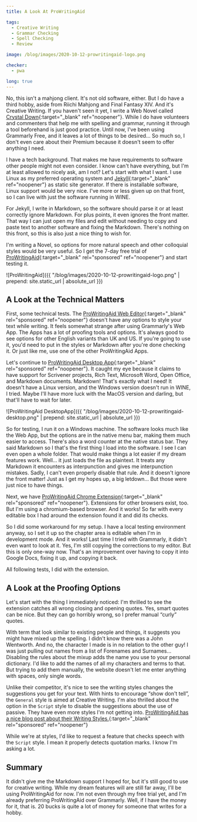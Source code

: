 ```yaml
---
title: A Look At ProWritingAid

tags:
  - Creative Writing
  - Grammar Checking
  - Spell Checking
  - Review

image: /blog/images/2020-10-12-prowritingaid-logo.png

checker:
  - pwa

long: true
---
```

No, this isn't a mahjong client.
It's not old software, either.
But I do have a third hobby, aside from Riichi Mahjong and Final Fantasy XIV.
And it's Creative Writing.
If you haven't seen it yet, I write a Web Novel called [Crystal Down](/crystaldown/){:target="_blank" ref="noopener"}.
While I do have volunteers and commenters that help me with spelling and grammar, running it through a tool beforehand is just good practice.
Until now, I've been using Grammarly Free, and it leaves a lot of things to be desired…
So much so, I don't even care about their Premium because it doesn't seem to offer anything I need.

I have a tech background.
That makes me have requirements to software other people might not even consider.
I know can't have everything, but I'm at least allowed to nicely ask, am I not?
Let's start with what I want.
I use Linux as my preferred operating system and [Jekyll](https://jekyllrb.com/){:target="_blank" ref="noopener"} as static site generator.
If there is installable software, Linux support would be very nice.
I've more or less given up on that front, so I can live with just the software running in WINE.

For Jekyll, I write in Markdown, so the software should parse it or at least correctly ignore Markdown.
For plus points, it even ignores the front matter.
That way I can just open my files and edit without needing to copy and paste text to another software and fixing the Markdown.
There's nothing on this front, so this is also just a nice thing to wish for.

I'm writing a Novel, so options for more natural speech and other colloquial styles would be very useful.
So I get the 7-day free trial of [ProWritingAid](https://prowritingaid.com/?afid=9599){:target="_blank" rel="sponsored" ref="noopener"} and start testing it.

![ProWritingAid]({{ "/blog/images/2020-10-12-prowritingaid-logo.png" | prepend: site.static_url | absolute_url }})

## A Look at the Technical Matters

First, some technical tests.
The [ProWritingAid Web Editor](https://prowritingaid.com/en/Analysis/WebEditor/Go?afid=9599){:target="_blank" rel="sponsored" ref="noopener"} doesn't have any options to style your text while writing.
It feels somewhat strange after using Grammarly's Web App.
The Apps has a lot of proofing tools and options.
It's always good to see options for other English variants than UK and US.
If you're going to use it, you'd need to put in the styles or Markdown after you're done checking it.
Or just like me, use one of the other ProWritingAid Apps.

Let's continue to [ProWritingAid Desktop App](https://prowritingaid.com/en/App/Desktop?afid=9599){:target="_blank" rel="sponsored" ref="noopener"}.
It caught my eye because it claims to have support for Scrivener projects, Rich Text, Microsoft Word, Open Office, and Markdown documents.
Markdown! That's exactly what I need!
It doesn't have a Linux version, and the Windows version doesn't run in WINE, I tried.
Maybe I'll have more luck with the MacOS version and darling, but that'll have to wait for later.

![ProWritingAid DesktopApp]({{ "/blog/images/2020-10-12-prowritingaid-desktop.png" | prepend: site.static_url | absolute_url }})

So for testing, I run it on a Windows machine.
The software looks much like the Web App, but the options are in the native menu bar, making them much easier to access.
There's also a word counter at the native status bar.
They said Markdown so I that's the first thing I load into the software.
I see I can even open a whole folder.
That would make things a lot easier if my dream features work.
Well… it just loads the file as plaintext.
It treats any Markdown it encounters as interpunction and gives me interpunction mistakes.
Sadly, I can't even properly disable that rule.
And it doesn't ignore the front matter!
Just as I get my hopes up, a big letdown…
But those were just nice to have things.

Next, we have [ProWritingAid Chrome Extension](https://prowritingaid.com/en/App/ChromeExtension?afid=9599){:target="_blank" rel="sponsored" ref="noopener"}.
Extensions for other browsers exist, too. But I'm using a chromium-based browser.
And it works! So far with every editable box I had around the extension found it and did its checks.

So I did some workaround for my setup.
I have a local testing environment anyway, so I set it up so the chapter area is editable when I'm in development mode.
And it works! Last time I tried with Grammarly, it didn't even want to look at it.
Yes, I'm still copying the corrections to my editor.
But this is only one-way now. That's an improvement over having to copy it into Google Docs, fixing it up, and copying it back.

All following tests, I did with the extension.

## A Look at the Proofing Options

Let's start with the thing I immediately noticed:
I'm thrilled to see the extension catches all wrong closing and opening quotes.
Yes, smart quotes can be nice.
But they can go horribly wrong, so I prefer manual “curly” quotes.

With term that look similar to existing people and things, it suggests you might have mixed up the spelling.
I didn't know there was a John Wentworth.
And no, the character I made is in no relation to the other guy!
I was just pulling out names from a list of Forenames and Surnames…
Disabling the rules about the mixup adds the name you use to your personal dictionary.
I'd like to add the names of all my characters and terms to that.
But trying to add them manually, the website doesn't let me enter anything with spaces, only single words.

Unlike their competitor, it's nice to see the writing styles changes the suggestions you get for your text.
With hints to encourage “show don't tell”, the `General` style is aimed at Creative Writing.
I'm also thrilled about the option in the `Script` style to disable the suggestions about the use of passive.
They have even more styles I'm not getting into.
[ProWritingAid has a nice blog post about their Writing Styles.](https://prowritingaid.com/art/1294/get-custom-writing-style-suggestions-with-prowritingaid.aspx?afid=9599){:target="_blank" rel="sponsored" ref="noopener"}

While we're at styles, I'd like to request a feature that checks speech with the `Script` style.
I mean it properly detects quotation marks.
I know I'm asking a lot.

## Summary

It didn't give me the Markdown support I hoped for, but it's still good to use for creative writing.
While my dream features will are still far away, I'll be using ProWritingAid for now.
I'm not even through my free trial yet, and I'm already preferring ProWritingAid over Grammarly.
Well, if I have the money for it, that is.
20 bucks is quite a lot of money for someone that writes for a hobby.
